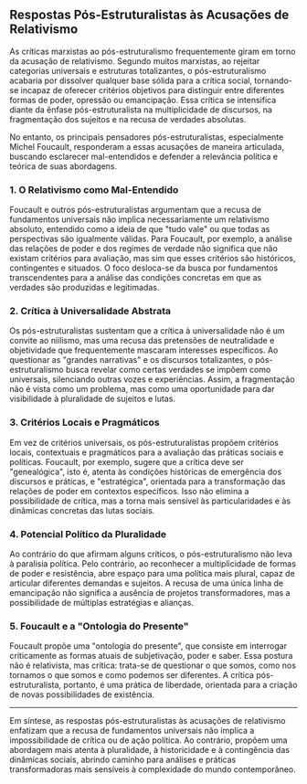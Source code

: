 
## Respostas Pós-Estruturalistas às Acusações de Relativismo

As críticas marxistas ao pós-estruturalismo frequentemente giram em torno da acusação de relativismo. Segundo muitos marxistas, ao rejeitar categorias universais e estruturas totalizantes, o pós-estruturalismo acabaria por dissolver qualquer base sólida para a crítica social, tornando-se incapaz de oferecer critérios objetivos para distinguir entre diferentes formas de poder, opressão ou emancipação. Essa crítica se intensifica diante da ênfase pós-estruturalista na multiplicidade de discursos, na fragmentação dos sujeitos e na recusa de verdades absolutas.

No entanto, os principais pensadores pós-estruturalistas, especialmente Michel Foucault, responderam a essas acusações de maneira articulada, buscando esclarecer mal-entendidos e defender a relevância política e teórica de suas abordagens.

### 1. O Relativismo como Mal-Entendido

Foucault e outros pós-estruturalistas argumentam que a recusa de fundamentos universais não implica necessariamente um relativismo absoluto, entendido como a ideia de que "tudo vale" ou que todas as perspectivas são igualmente válidas. Para Foucault, por exemplo, a análise das relações de poder e dos regimes de verdade não significa que não existam critérios para avaliação, mas sim que esses critérios são históricos, contingentes e situados. O foco desloca-se da busca por fundamentos transcendentes para a análise das condições concretas em que as verdades são produzidas e legitimadas.

### 2. Crítica à Universalidade Abstrata

Os pós-estruturalistas sustentam que a crítica à universalidade não é um convite ao niilismo, mas uma recusa das pretensões de neutralidade e objetividade que frequentemente mascaram interesses específicos. Ao questionar as "grandes narrativas" e os discursos totalizantes, o pós-estruturalismo busca revelar como certas verdades se impõem como universais, silenciando outras vozes e experiências. Assim, a fragmentação não é vista como um problema, mas como uma oportunidade para dar visibilidade à pluralidade de sujeitos e lutas.

### 3. Critérios Locais e Pragmáticos

Em vez de critérios universais, os pós-estruturalistas propõem critérios locais, contextuais e pragmáticos para a avaliação das práticas sociais e políticas. Foucault, por exemplo, sugere que a crítica deve ser "genealógica", isto é, atenta às condições históricas de emergência dos discursos e práticas, e "estratégica", orientada para a transformação das relações de poder em contextos específicos. Isso não elimina a possibilidade de crítica, mas a torna mais sensível às particularidades e às dinâmicas concretas das lutas sociais.

### 4. Potencial Político da Pluralidade

Ao contrário do que afirmam alguns críticos, o pós-estruturalismo não leva à paralisia política. Pelo contrário, ao reconhecer a multiplicidade de formas de poder e resistência, abre espaço para uma política mais plural, capaz de articular diferentes demandas e sujeitos. A recusa de uma única linha de emancipação não significa a ausência de projetos transformadores, mas a possibilidade de múltiplas estratégias e alianças.

### 5. Foucault e a "Ontologia do Presente"

Foucault propõe uma "ontologia do presente", que consiste em interrogar criticamente as formas atuais de subjetivação, poder e saber. Essa postura não é relativista, mas crítica: trata-se de questionar o que somos, como nos tornamos o que somos e como podemos ser diferentes. A crítica pós-estruturalista, portanto, é uma prática de liberdade, orientada para a criação de novas possibilidades de existência.

---

Em síntese, as respostas pós-estruturalistas às acusações de relativismo enfatizam que a recusa de fundamentos universais não implica a impossibilidade de crítica ou de ação política. Ao contrário, propõem uma abordagem mais atenta à pluralidade, à historicidade e à contingência das dinâmicas sociais, abrindo caminho para análises e práticas transformadoras mais sensíveis à complexidade do mundo contemporâneo.
```
